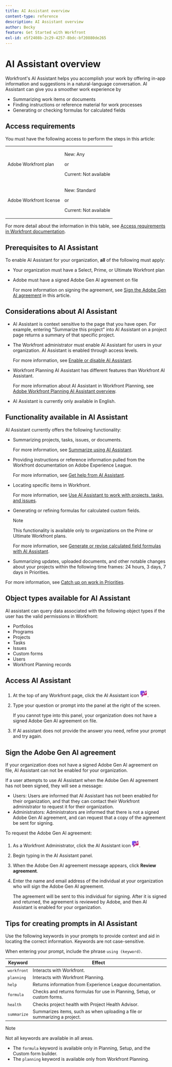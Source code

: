 ```yaml
---
title: AI Assistant overview
content-type: reference
description: AI Assistant overview
author: Becky
feature: Get Started with Workfront
exl-id: e5f2408b-2c29-4257-8bdc-bf20880de265
---
```

# AI Assistant overview

Workfront's AI Assistant helps you accomplish your work by offering in-app information and suggestions in a natural-language conversation. AI Assistant can give you a smoother work experience by

* Summarizing work items or documents
* Finding instructions or reference material for work processes
* Generating or checking formulas for calculated fields  

## Access requirements

You must have the following access to perform the steps in this article:

<table style="table-layout:auto"> 
 <col> 
 <col> 
 <tbody> 
  <tr> 
   <td role="rowheader">Adobe Workfront plan</td> 
   <td><p>New: Any</p>
       <p>or</p>
       <p>Current: Not available</p></td>
  </tr> 
  <tr> 
   <td role="rowheader">Adobe Workfront license</td> 
   <td><p>New: Standard</p>
       <p>or</p>
       <p>Current: Not available</p></td>
  </tr> 
 </tbody> 
</table>

For more detail about the information in this table, see [Access requirements in Workfront documentation](/help/quicksilver/administration-and-setup/add-users/access-levels-and-object-permissions/access-level-requirements-in-documentation.md).

## Prerequisites to AI Assistant

To enable AI Assistant for your organization, **all** of the following must apply:

<!--DELETE THIS SECTION MARCH 2026-->

<!--* Your organization must have migrated to Adobe IMS (Identity Management System)
* The Adobe Unified Experience must be enabled-->
* Your organization must have a Select, Prime, or Ultimate Workfront plan
* Adobe must have a signed Adobe Gen AI agreement on file

   For more information on signing the agreement, see [Sign the Adobe Gen AI agreement](/help/quicksilver/workfront-basics/ai-assistant/ai-assistant-overview.md#sign-the-adobe-gen-ai-agreement) in this article.

## Considerations about AI Assistant

* AI Assistant is context sensitive to the page that you have open. For example, entering "Summarize this project" into AI Assistant on a project page returns a summary of that specific project.
* The Workfront administrator must enable AI Assistant for users in your organization. AI Assistant is enabled through access levels.

   For more information, see [Enable or disable AI Assistant](/help/quicksilver/workfront-basics/ai-assistant/enable-or-disable-assistant.md).

* Workfront Planning AI Assistant has different features than Workfront AI Assistant. 

   For more information about AI Assistant in Workfront Planning, see [Adobe Workfront Planning AI Assistant overview](/help/quicksilver/planning/general/planning-ai-assistant-overview.md).

* AI Assistant is currently only available in English.


## Functionality available in AI Assistant

AI Assistant currently offers the following functionality:

* Summarizing projects, tasks, issues, or documents.

   For more information, see [Summarize using AI Assistant](/help/quicksilver/workfront-basics/ai-assistant/summarize-this.md).

* Providing instructions or reference information pulled from the Workfront documentation on Adobe Experience League.

   For more information, see [Get help from AI Assistant](/help/quicksilver/workfront-basics/ai-assistant/use-ai-to-retrieve-instructions.md).

* Locating specific items in Workfront.

   For more information, see [Use AI Assistant to work with projects, tasks, and issues](/help/quicksilver/workfront-basics/ai-assistant/work-with-pti-through-ai-assisant.md).

* Generating or refining formulas for calculated custom fields.

   >[!NOTE]
   >
   >This functionality is available only to organizations on the Prime or Ultimate Workfront plans.

   For more information, see [Generate or revise calculated field formulas with AI Assistant](/help/quicksilver/workfront-basics/ai-assistant/use-ai-assistant-to-check-formulas.md).

* Summarizing updates, uploaded documents, and other notable changes about your projects within the following time frames: 24 hours, 3 days, 7 days in Priorities.

For more information, see [Catch up on work in Priorities](/help/quicksilver/workfront-basics/priorities/catch-me-up.md).


## Object types available for AI Assistant

AI assistant can query data associated with the following object types if the user has the valid permissions in Workfront:

* Portfolios
* Programs
* Projects
* Tasks
* Issues
* Custom forms
* Users
* Workfront Planning records


## Access AI Assistant

1. At the top of any Workfront page, click the AI Assistant icon ![AI Assistant icon](/help/quicksilver/workfront-basics/ai-assistant/assets/ai-assistant-icon.png).
1. Type your question or prompt into the panel at the right of the screen.

   If you cannot type into this panel, your organization does not have a signed Adobe Gen AI agreement on file.

1. If AI assistant does not provide the answer you need, refine your prompt and try again.

## Sign the Adobe Gen AI agreement

If your organization does not have a signed Adobe Gen AI agreement on file, AI Assistant can not be enabled for your organization.

If a user attempts to use AI Assistant when the Adobe Gen AI agreement has not been signed, they will see a message:

* Users: Users are informed that AI Assistant has not been enabled for their organization, and that they can contact their Workfront administrator to request it for their organization.
* Administrators: Administrators are informed that there is not a signed Adobe Gen AI agreement, and can request that a copy of the agreement be sent for signing.

To request the Adobe Gen AI agreement:

1. As a Workfront Administrator, click the AI Assistant icon ![AI Assistant icon](/help/quicksilver/workfront-basics/ai-assistant/assets/ai-assistant-icon.png).
1. Begin typing in the AI Assistant panel.
1. When the Adobe Gen AI agreement message appears, click **Review agreement**.
1. Enter the name and email address of the individual at your organization who will sign the Adobe Gen AI agreement.

   The agreement will be sent to this individual for signing. After it is signed and returned, the agreement is reviewed by Adobe, and then AI Assistant is enabled for your organization.

## Tips for creating prompts in AI Assistant

Use the following keywords in your prompts to provide context and aid in locating the correct information. Keywords are not case-sensitive.

When entering your prompt, include the phrase `using (keyword)`.

| Keyword | Effect |
|---|---|
|`workfront` | Interacts with Workfront. |
|`planning ` | Interacts with Workfront Planning. |
|`help`| Returns information from Experience League documentation. |
|`formula`| Checks and returns formulas for use in Planning, Setup, or custom forms. |
| `health`| Checks project health with Project Health Advisor. |
|`summarize`| Summarizes items, such as when uploading a file or summarizing a project. | 

>[!NOTE]
>
> Not all keywords are available in all areas. 
>
>* The `formula` keyword is available only in Planning, Setup, and the Custom form builder.
>* The `planning` keyword is available only from Workfront Planning.






